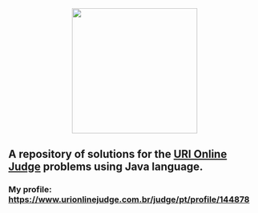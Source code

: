 <div align="center">
    <a href="https://www.urionlinejudge.com.br/judge/en/login">
        <img src="https://res.cloudinary.com/mts-cloud/image/upload/v1571330939/uri-judge/logo-uri_sjvujf.png" width="250px" />
    </a>
</div>  
  
  
## A repository of solutions for the [URI Online Judge](https://www.urionlinejudge.com.br/judge/pt/problems/all) problems using Java language.  


### My profile: https://www.urionlinejudge.com.br/judge/pt/profile/144878